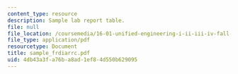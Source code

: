 ```yaml
---
content_type: resource
description: Sample lab report table.
file: null
file_location: /coursemedia/16-01-unified-engineering-i-ii-iii-iv-fall-2005-spring-2006/4db43a3fa76ba8ad1ef84d550b629095_sample_frdiarrc.pdf
file_type: application/pdf
resourcetype: Document
title: sample_frdiarrc.pdf
uid: 4db43a3f-a76b-a8ad-1ef8-4d550b629095
---
```

